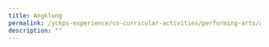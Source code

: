 ```yaml
---
title: Angklung
permalink: /yckps-experience/co-curricular-activities/performing-arts/angklung
description: ""
---
```


